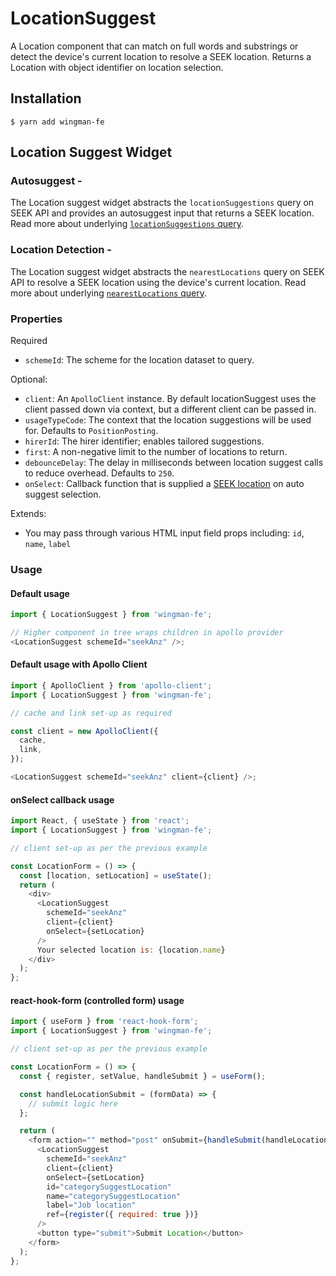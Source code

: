 # LocationSuggest

A Location component that can match on full words and substrings or detect the device's current location to resolve a SEEK location. Returns a Location with object identifier on location selection.

## Installation

```shell
$ yarn add wingman-fe
```

## Location Suggest Widget

### Autosuggest -

The Location suggest widget abstracts the `locationSuggestions` query on SEEK API and provides an autosuggest input that returns a SEEK location. Read more about underlying [`locationSuggestions` query](https://developer.seek.com/schema/#operation-locationSuggestions).

### Location Detection -

The Location suggest widget abstracts the `nearestLocations` query on SEEK API to resolve a SEEK location using the device's current location. Read more about underlying [`nearestLocations` query](https://developer.seek.com/schema/#operation-nearestLocations).

### Properties

Required

- `schemeId`: The scheme for the location dataset to query.

Optional:

- `client`: An `ApolloClient` instance. By default locationSuggest uses the client passed down via context, but a different client can be passed in.
- `usageTypeCode`: The context that the location suggestions will be used for. Defaults to `PositionPosting`.
- `hirerId`: The hirer identifier; enables tailored suggestions.
- `first`: A non-negative limit to the number of locations to return.
- `debounceDelay`: The delay in milliseconds between location suggest calls to reduce overhead. Defaults to `250`.
- `onSelect`: Callback function that is supplied a [SEEK location](https://developer.seek.com/schema/#definition-Location) on auto suggest selection.

Extends:

- You may pass through various HTML input field props including: `id`, `name`, `label`

### Usage

#### Default usage

```javascript
import { LocationSuggest } from 'wingman-fe';

// Higher component in tree wraps children in apollo provider
<LocationSuggest schemeId="seekAnz" />;
```

#### Default usage with Apollo Client

```javascript
import { ApolloClient } from 'apollo-client';
import { LocationSuggest } from 'wingman-fe';

// cache and link set-up as required

const client = new ApolloClient({
  cache,
  link,
});

<LocationSuggest schemeId="seekAnz" client={client} />;
```

#### onSelect callback usage

```javascript
import React, { useState } from 'react';
import { LocationSuggest } from 'wingman-fe';

// client set-up as per the previous example

const LocationForm = () => {
  const [location, setLocation] = useState();
  return (
    <div>
      <LocationSuggest
        schemeId="seekAnz"
        client={client}
        onSelect={setLocation}
      />
      Your selected location is: {location.name}
    </div>
  );
};
```

#### react-hook-form (controlled form) usage

```javascript
import { useForm } from 'react-hook-form';
import { LocationSuggest } from 'wingman-fe';

// client set-up as per the previous example

const LocationForm = () => {
  const { register, setValue, handleSubmit } = useForm();

  const handleLocationSubmit = (formData) => {
    // submit logic here
  };

  return (
    <form action="" method="post" onSubmit={handleSubmit(handleLocationSubmit)}>
      <LocationSuggest
        schemeId="seekAnz"
        client={client}
        onSelect={setLocation}
        id="categorySuggestLocation"
        name="categorySuggestLocation"
        label="Job location"
        ref={register({ required: true })}
      />
      <button type="submit">Submit Location</button>
    </form>
  );
};
```
